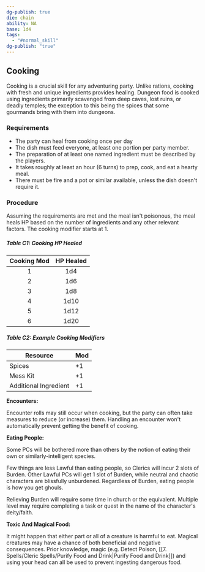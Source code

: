 ```yaml
---
dg-publish: true
die: chain
ability: NA
base: 1d4
tags:
  - "#normal_skill"
dg-publish: "true"
---
```

## Cooking

  Cooking is a crucial skill for any adventuring party. Unlike rations, cooking with fresh and unique ingredients provides healing. Dungeon food is cooked using ingredients primarily scavenged from deep caves, lost ruins, or deadly temples; the exception to this being the spices that some gourmands bring with them into dungeons.
 

### Requirements

- The party can heal from cooking once per day
- The dish must feed everyone, at least one portion per party member.
- The preparation of at least one named ingredient must be described by the players.
- It takes roughly at least an hour (6 turns) to prep, cook, and eat a hearty meal.
- There must be fire and a pot or similar available, unless the dish doesn't require it.


### Procedure

Assuming the requirements are met and the meal isn't poisonous, the meal heals HP based on the number of ingredients and any other relevant factors. The cooking modifier starts at 1.

##### Table C1: Cooking HP Healed
| Cooking Mod | HP Healed |
|:-----------:|:---------:|
|      1      |    1d4    |
|      2      |    1d6    |
|      3      |    1d8    |
|      4      |   1d10    |
|      5      |   1d12    |
|      6      |   1d20    | 


##### Table C2: Example Cooking Modifiers

| Resource              | Mod | 
| --------------------- | --- |
| Spices                | +1  |
| Mess Kit              | +1  |
| Additional Ingredient | +1  |

**Encounters:**

Encounter rolls may still occur when cooking, but the party can often take measures to reduce (or increase) them. Handling an encounter won't automatically prevent getting the benefit of cooking.

**Eating People:**

Some PCs will be bothered more than others by the notion of eating their own or similarly-intelligent species.

Few things are less Lawful than eating people, so Clerics will incur 2 slots of Burden. Other Lawful PCs will get 1 slot of Burden, while neutral and chaotic characters are blissfully unburdened. Regardless of Burden, eating people is how you get ghouls.

Relieving Burden will require some time in church or the equivalent. Multiple level may require completing a task or quest in the name of the character's deity/faith.

**Toxic And Magical Food:**

It might happen that either part or all of a creature is harmful to eat. Magical creatures may have a chance of both beneficial and negative consequences. Prior knowledge, magic (e.g. Detect Poison, [[7. Spells/Cleric Spells/Purify Food and Drink|Purify Food and Drink]]) and using your head can all be used to prevent ingesting dangerous food.